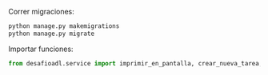 Correr migraciones:

```bash
python manage.py makemigrations
python manage.py migrate
```

Importar funciones:

```py
from desafioadl.service import imprimir_en_pantalla, crear_nueva_tarea, crear_sub_tarea
```